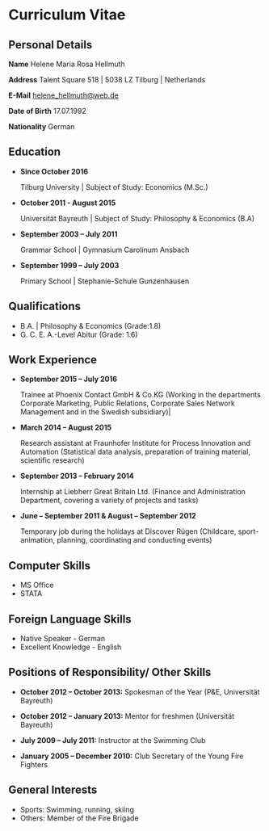 # Curriculum Vitae

## Personal Details
**Name**   Helene Maria Rosa Hellmuth 

**Address**  Talent Square 518 | 5038 LZ Tilburg | Netherlands
           
**E-Mail**   helene_hellmuth@web.de

**Date of Birth** 17.07.1992

**Nationality** German

## Education 
* **Since October 2016** 

   Tilburg University | Subject of Study: Economics (M.Sc.)
* **October 2011 - August 2015** 

   Universität Bayreuth | Subject of Study: Philosophy & Economics (B.A) 
* **September 2003 – July 2011**

   Grammar School | Gymnasium Carolinum Ansbach
* **September 1999 – July 2003**

   Primary School | Stephanie-Schule Gunzenhausen 

## Qualifications 
* B.A. | Philosophy & Economics (Grade:1.8)
* G. C. E. A.-Level Abitur (Grade: 1.6)

## Work Experience 
* **September 2015 – July 2016** 

   Trainee at Phoenix Contact GmbH & Co.KG (Working in the departments Corporate Marketing, Public Relations, Corporate Sales Network Management and in the Swedish subsidiary)|
* **March 2014 – August 2015**

   Research assistant at Fraunhofer Institute for Process Innovation and Automation (Statistical data analysis, preparation of training material, scientific research)
* **September 2013 – February 2014**

   Internship at Liebherr Great Britain Ltd. (Finance and Administration Department, covering a variety of projects and tasks)
* **June – September 2011 & August – September 2012**

   Temporary job during the holidays at Discover Rügen (Childcare, sport-animation, planning, coordinating and conducting events)

## Computer Skills 
* MS Office
* STATA

## Foreign Language Skills 
* Native Speaker - German
* Excellent Knowledge - English

## Positions of Responsibility/ Other Skills
* **October 2012 – October 2013:** Spokesman of the Year (P&E, Universität Bayreuth) 

* **October 2012 – January 2013:** Mentor for freshmen (Universität Bayreuth)

* **July 2009 – July 2011:** Instructor at the Swimming Club

* **January 2005 – December 2010:** Club Secretary of the Young Fire Fighters

## General Interests 
* Sports: Swimming, running, skiing
* Others: Member of the Fire Brigade
